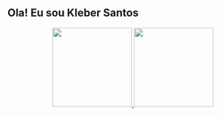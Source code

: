 ## Ola! Eu sou Kleber Santos

<div align="center">
  <a href="https://github.com/kleber4601">
  <img height="160em" src="https://github-readme-stats.vercel.app/api?username=kleber4601&show_icons=true&theme=dracula&include_all_commits=true&count_private=true"/>
  <img height="160em" src="https://github-readme-stats.vercel.app/api/top-langs/?username=kleber4601&layout=compact&langs_count=7&theme=dark"/>
</div>
